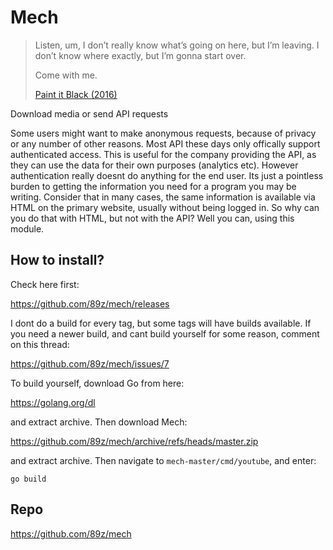 # Mech

> Listen, um, I don’t really know what’s going on here, but I’m leaving. I
> don’t know where exactly, but I’m gonna start over.
>
> Come with me.
>
> [Paint it Black (2016)][1]

Download media or send API requests

Some users might want to make anonymous requests, because of privacy or any
number of other reasons. Most API these days only offically support
authenticated access. This is useful for the company providing the API, as they
can use the data for their own purposes (analytics etc). However authentication
really doesnt do anything for the end user. Its just a pointless burden to
getting the information you need for a program you may be writing. Consider
that in many cases, the same information is available via HTML on the primary
website, usually without being logged in. So why can you do that with HTML, but
not with the API? Well you can, using this module.

## How to install?

Check here first:

https://github.com/89z/mech/releases

I dont do a build for every tag, but some tags will have builds available. If
you need a newer build, and cant build yourself for some reason, comment on this
thread:

https://github.com/89z/mech/issues/7

To build yourself, download Go from here:

https://golang.org/dl

and extract archive. Then download Mech:

https://github.com/89z/mech/archive/refs/heads/master.zip

and extract archive. Then navigate to `mech-master/cmd/youtube`, and enter:

~~~
go build
~~~

## Repo

https://github.com/89z/mech

[1]://f002.backblazeb2.com/file/ql8mlh/Paint.It.Black.2016.mp4
